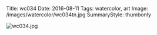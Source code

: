 Title: wc034
Date: 2016-08-11
Tags: watercolor, art
Image: /images/watercolor/wc034tn.jpg
SummaryStyle: thumbonly

![wc034.jpg]({static}/images/watercolor/wc034.jpg)
